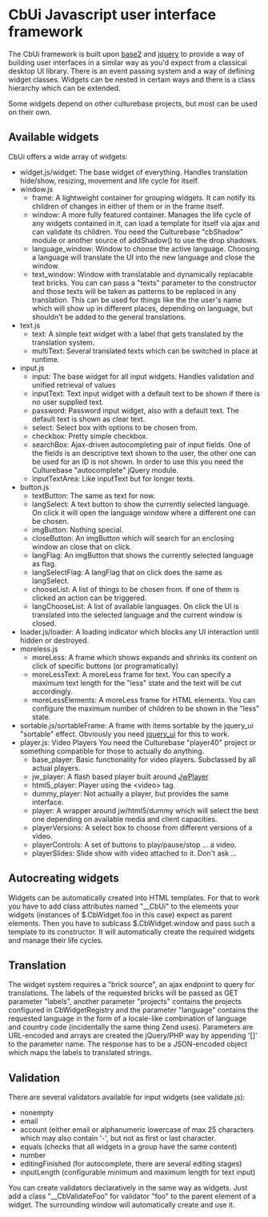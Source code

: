 # CbUi Javascript user interface framework

The CbUi framework is built upon [base2](http://base2.googlecode.com/) and
[jquery](http://jquery.com) to provide a way of building user interfaces in a
similar way as you'd expect from a classical desktop UI library. There is an
event passing system and a way of defining widget classes. Widgets can be
nested in certain ways and there is a class hierarchy which can be extended.

Some widgets depend on other culturebase projects, but most can be used on
their own.

## Available widgets

CbUi offers a wide array of widgets:

* widget.js/widget: The base widget of everything. Handles translation
                    hide/show, resizing, movement and life cycle for itself.
* window.js
  * frame: A lightweight container for grouping widgets. It can notify its
           children of changes in either of them or in the frame itself.
  * window: A more fully featured container. Manages the life cycle of any
            widgets contained in it, can load a template for itself via ajax
            and can validate its children. You need the Culturebase "cbShadow"
            module or another source of addShadow() to use the drop shadows.
  * language\_window: Window to choose the active language. Choosing a
            language will translate the UI into the new language and close the
            window.
  * text\_window: Window with translatable and dynamically replacable text
                 bricks. You can can pass a "texts" parameter to the
                 constructor and those texts will be taken as patterns to be
                 replaced in any translation. This can be used for things like
                 the the user's name which will show up in different places,
                 depending on language, but shouldn't be added to the general
                 translations.
* text.js
  * text: A simple text widget with a label that gets translated by the
          translation system.
  * multiText: Several translated texts which can be switched in place at
               runtime.
* input.js
  * input: The base widget for all input widgets. Handles validation and
           unified retrieval of values
  * inputText: Text input widget with a default text to be shown if there is
               no user supplied text.
  * password: Password input widget, also with a default text. The default
              text is shown as clear text.
  * select: Select box with options to be chosen from.
  * checkbox: Pretty simple checkbox. 
  * searchBox: Ajax-driven autocompleting pair of input fields. One of the
               fields is an descriptive text shown to the user, the other one
               can be used for an ID is not shown. In order to use this you
               need the Culturebase "autocomplete" jQuery module.
  * inputTextArea: Like inputText but for longer texts.
* button.js
  * textButton: The same as text for now.
  * langSelect: A text button to show the currently selected language. On click
                it will open the language window where a different one can be
                chosen.
  * imgButton: Nothing special.
  * closeButton: An imgButton which will search for an enclosing window an
                 close that on click.
  * langFlag: An imgButton that shows the currently selected language as flag.
  * langSelectFlag: A langFlag that on click does the same as langSelect.
  * chooseList: A list of things to be chosen from. If one of them is clicked
                an action can be triggered.
  * langChooseList: A list of available languages. On click the UI is translated
                    into the selected language and the current window is
                    closed.
* loader.js/loader: A loading indicator which blocks any UI interaction until
                    hidden or destroyed.
* moreless.js
  * moreLess: A frame which shows expands and shrinks its content on click of
              specific buttons (or programatically)
  * moreLessText: A moreLess frame for text. You can specify a maximum text
                  length for the "less" state and the text will be cut
                  accordingly.
  * moreLessElements: A moreLess frame for HTML elements. You can configure the
                      maximum number of children to be shown in the "less"
                      state.
* sortable.js/sortableFrame: A frame with items sortable by the jquery\_ui
                             "sortable" effect. Obviously you need
                             [jquery\_ui](http://jqueryui.com/) for this to
                             work.
* player.js: Video Players You need the Culturebase "player40" project or
             something compatible for those to actually do anything.
  * base\_player: Basic functionality for video players. Subclassed by all
                 actual players.
  * jw\_player: A flash based player built around
               [JwPlayer](http://www.longtailvideo.com/players/)
  * html5\_player: Player using the \<video\> tag.
  * dummy\_player: Not actually a player, but provides the same interface.
  * player: A wrapper around jw/html5/dummy which will select the best one
            depending on available media and client capacities.
  * playerVersions: A select box to choose from different versions of a video.
  * playerControls: A set of buttons to play/pause/stop ... a video.
  * playerSlides: Slide show with video attached to it. Don't ask ...

## Autocreating widgets

Widgets can be automatically created into HTML templates. For that to work you
have to add class attributes named "\_\_CbUi<Foo>" to the elements your widgets
(instances of $.CbWidget.foo in this case) expect as parent elements. Then you
have to sublcass $.CbWidget.window and pass such a template to its constructor.
It will automatically create the required widgets and manage their life cycles.

## Translation

The widget system requires a "brick source", an ajax endpoint to query for
translations. The labels of the requested bricks will be passed as GET
parameter "labels", another parameter "projects" contains the projects
configured in CbWidgetRegistry and the parameter "language" contains the
requested language in the form of a locale-like combination of language and
country code (incidentally the same thing Zend uses). Parameters are
URL-encoded and arrays are created the jQuery/PHP way by appending '[]' to the
parameter name. The response has to be a JSON-encoded object which maps the
labels to translated strings.

## Validation

There are several validators available for input widgets (see validate.js):

* nonempty
* email
* account (either email or alphanumeric lowercase of max 25 characters which
  may also contain '-', but not as first or last character.
* equals (checks that all widgets in a group have the same content)
* number
* editingFinished (for autocomplete, there are several editing stages)
* inputLength (configurable minimum and maximum length for text input)

You can create validators declaratively in the same way as widgets. Just add a
class "\_\_CbValidateFoo" for validator "foo" to the parent element of a widget.
The surrounding window will automatically create and use it.
